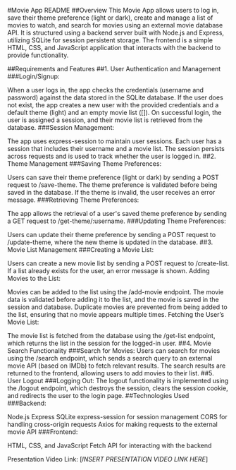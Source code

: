 #Movie App README
##Overview
This Movie App allows users to log in, save their theme preference (light or dark), create and manage a list of movies to watch, and search for movies using an external movie database API. It is structured using a backend server built with Node.js and Express, utilizing SQLite for session persistent storage. The frontend is a simple HTML, CSS, and JavaScript application that interacts with the backend to provide functionality.

##Requirements and Features
##1. User Authentication and Management
###Login/Signup:

When a user logs in, the app checks the credentials (username and password) against the data stored in the SQLite database.
If the user does not exist, the app creates a new user with the provided credentials and a default theme (light) and an empty movie list ([]).
On successful login, the user is assigned a session, and their movie list is retrieved from the database.
###Session Management:

The app uses express-session to maintain user sessions. Each user has a session that includes their username and a movie list.
The session persists across requests and is used to track whether the user is logged in.
##2. Theme Management
###Saving Theme Preferences:

Users can save their theme preference (light or dark) by sending a POST request to /save-theme.
The theme preference is validated before being saved in the database. If the theme is invalid, the user receives an error message.
###Retrieving Theme Preferences:

The app allows the retrieval of a user's saved theme preference by sending a GET request to /get-theme/:username.
###Updating Theme Preferences:

Users can update their theme preference by sending a POST request to /update-theme, where the new theme is updated in the database.
##3. Movie List Management
###Creating a Movie List:

Users can create a new movie list by sending a POST request to /create-list. If a list already exists for the user, an error message is shown.
Adding Movies to the List:

Movies can be added to the list using the /add-movie endpoint. The movie data is validated before adding it to the list, and the movie is saved in the session and database.
Duplicate movies are prevented from being added to the list, ensuring that no movie appears multiple times.
Fetching the User’s Movie List:

The movie list is fetched from the database using the /get-list endpoint, which returns the list in the session for the logged-in user.
##4. Movie Search Functionality
###Search for Movies:
Users can search for movies using the /search endpoint, which sends a search query to an external movie API (based on IMDb) to fetch relevant results.
The search results are returned to the frontend, allowing users to add movies to their list.
##5. User Logout
###Logging Out:
The logout functionality is implemented using the /logout endpoint, which destroys the session, clears the session cookie, and redirects the user to the login page.
##Technologies Used
###Backend:

Node.js
Express
SQLite
express-session for session management
CORS for handling cross-origin requests
Axios for making requests to the external movie API
###Frontend:

HTML, CSS, and JavaScript
Fetch API for interacting with the backend

Presentation Video Link: [*INSERT PRESENTATION VIDEO LINK HERE*] 
